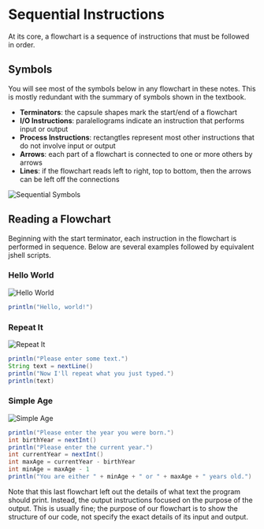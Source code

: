 # Sequential Instructions

At its core, a flowchart is a sequence of instructions that must be followed in
order.

## Symbols

You will see most of the symbols below in any flowchart in these notes. This is
mostly redundant with the summary of symbols shown in the textbook.
- **Terminators**: the capsule shapes mark the start/end of a flowchart
- **I/O Instructions**: paralellograms indicate an instruction that performs
input or output
- **Process Instructions**: rectangtles represent most other instructions that
do not involve input or output
- **Arrows**: each part of a flowchart is connected to one or more
others by arrows
- **Lines**: if the flowchart reads left to right, top to bottom, then the
arrows can be left off the connections

![Sequential Symbols](../../../dia/flowcharts/sequential_symbols.png)

## Reading a Flowchart

Beginning with the start terminator, each instruction in the flowchart is
performed in sequence. Below are several examples followed by equivalent jshell
scripts.

### Hello World

![Hello World](../../../dia/flowcharts/hello_world.png)

```java
println("Hello, world!")
```

### Repeat It

![Repeat It](../../../dia/flowcharts/repeat_it.png)

```java
println("Please enter some text.")
String text = nextLine()
println("Now I'll repeat what you just typed.")
println(text)
```

### Simple Age

![Simple Age](../../../dia/flowcharts/simple_age.png)

```java
println("Please enter the year you were born.")
int birthYear = nextInt()
println("Please enter the current year.")
int currentYear = nextInt()
int maxAge = currentYear - birthYear
int minAge = maxAge - 1
println("You are either " + minAge + " or " + maxAge + " years old.")
```

Note that this last flowchart left out the details of what text the program
should print. Instead, the output instructions focused on the purpose of the
output. This is usually fine; the purpose of our flowchart is to show the
structure of our code, not specify the exact details of its input and output.
